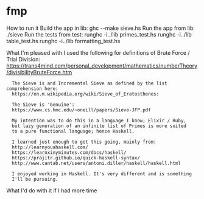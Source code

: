 # fmp
How to run it
  Build the app in lib: 
     ghc --make sieve.hs
  Run the app from lib:
      ./sieve
  Run the tests from test:
      runghc -i../lib primes_test.hs
      runghc -i../lib table_test.hs
      runghc -i../lib formatting_test.hs

What I'm pleased with
      I used the following for definitions of Brute Force / Trial Division: 
      https://trans4mind.com/personal_development/mathematics/numberTheory/divisibilityBruteForce.htm

      The Sieve is and Incremental Sieve as defined by the list comprehension here:
      https://en.m.wikipedia.org/wiki/Sieve_of_Eratosthenes:

      The Sieve is 'Genuine':
      https://www.cs.hmc.edu/~oneill/papers/Sieve-JFP.pdf 

      My intention was to do this in a language I know; Elixir / Ruby,
      but lazy generation of an infinite list of Primes is more suited
      to a pure functional language; hence Haskell.

      I learned just enough to get this going, mainly from:
      http://learnyouahaskell.com/
      https://learnxinyminutes.com/docs/haskell/
      https://prajitr.github.io/quick-haskell-syntax/
      http://www.cantab.net/users/antoni.diller/haskell/haskell.html

      I enjoyed working in Haskell. It's very different and is something
      I'll be pursuing.
What I'd do with it if I had more time
